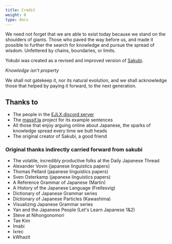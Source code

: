 ```yaml
---
title: Credit
weight: 8
type: docs
---
```



We need not forget that we are able to exist today because we stand on the shoulders of giants. Those who paved the way before us, and made it possible to further the search for knowledge and pursue the spread of wisdom. Unfettered by chains, boundaries, or limits. 

Yokubi was created as a revised and improved version of [Sakubi](https://sakubi.neocities.org/). 

*Knowledge isn't property*

We shall not gatekeep it, nor its natural evolution, and we shall acknowledge those that helped by paying it forward, to the next generation.

## Thanks to

- The people in the [EJLX discord server](https://discord.gg/Japanese)
- The [massif.la](https://massif.la/ja) project for its example sentences
- All those that enjoy arguing online about Japanese, the sparks of knowledge spread every time we butt heads
- The original creator of Sakubi, a good friend

### Original thanks indirectly carried forward from sakubi

- The volatile, incredibly productive folks at the Daily Japanese Thread
- Alexander Vovin (japanese linguistics papers)
- Thomas Pellard (japanese linguistics papers)
- Sven Osterkamp (japanese linguistics papers)
- A Reference Grammar of Japanese (Martin)
- A History of the Japanese Language (Frellesvig)
- Dictionary of Japanese Grammar series
- Dictionary of Japanese Particles (Kawashima)
- Visualizing Japanese Grammar series
- Yan and the Japanese People (Let's Learn Japanese 1&2)
- Steve at Nihongonomori
- Tae Kim
- Imabi
- Ixrec
- kWhazit